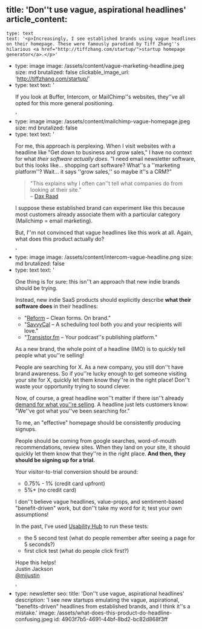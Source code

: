 title: 'Don''t use vague, aspirational headlines'
article_content:
  -
    type: text
    text: '<p>Increasingly, I see established brands using vague headlines on their homepage. These were famously parodied by Tiff Zhang''s hilarious <a href="http://tiffzhang.com/startup/">startup homepage generator</a>.</p>'
  -
    type: image
    image: /assets/content/vague-marketing-headline.jpeg
    size: md
    brutalized: false
    clickable_image_url: 'http://tiffzhang.com/startup/'
  -
    type: text
    text: '<p>If you look at Buffer, Intercom, or MailChimp''s websites, they''ve all opted for this more general positioning.</p>'
  -
    type: image
    image: /assets/content/mailchimp-vague-homepage.jpeg
    size: md
    brutalized: false
  -
    type: text
    text: '<p>For me, this approach is perplexing. When I visit websites with a headline like "Get down to business and grow sales," I have no context for what <em>their software actually does</em>. "I need email newsletter software, but this looks like... shopping cart software? What''s a ''marketing platform''? Wait... it says ''grow sales,'' so maybe it''s a CRM?"</p><blockquote><p>"This explains why I often can''t tell what companies do from looking at their site."<br>–&nbsp;<a href="https://twitter.com/thdxr/status/1471326186575908866">Dax Raad</a></p></blockquote><p>I suppose these established brand can experiment like this because most customers already associate them with a particular category (Mailchimp = email marketing).</p><p>But, I''m not convinced that vague headlines like this work at all. Again, what does this product actually do?</p>'
  -
    type: image
    image: /assets/content/intercom-vague-headline.png
    size: md
    brutalized: false
  -
    type: text
    text: '<p>One thing is for sure: this isn''t an approach that new indie brands should be trying.</p><p>Instead, new indie SaaS products should explicitly describe <strong>what their software does</strong> in their headlines:</p><ul><li>"<a href="https://www.reform.app/?via=justin">Reform</a> – Clean forms. On brand."</li><li>"<a href="https://savvycal.com/?r=justinj">SavvyCal</a> – A scheduling tool both you and your recipients will love." </li><li>"<a href="https://transistor.fm/?via=justin">Transistor.fm</a> – Your podcast''s publishing platform."</li></ul><p>As a new brand, the whole point of a headline (IMO) is to quickly tell people what you''re selling! </p><p>People are searching for X. As a new company, you still don''t have brand awareness. So if you''re lucky enough to get someone visiting your site for X, quickly let them know they''re in the right place! Don''t waste your opportunity trying to sound clever.</p><p>Now, of course, a great headline won''t matter if there isn''t already <a href="https://justinjackson.ca/misconceptions">demand for what you''re selling</a>. A headline just lets customers know: "We''ve got what you''ve been searching for."</p><p>To me, an "effective" homepage should be consistently producing signups. </p><p>People should be coming from google searches, word-of-mouth recommendations, review sites. When they land on your site, it should quickly let them know that they''re in the right place. <strong>And then, they should be signing up for a trial. </strong></p><p>Your visitor-to-trial conversion should be around:</p><ul><li>0.75% - 1% (credit card upfront)</li><li>5%+ (no credit card)</li></ul><p>I don''t believe vague headlines, value-props, and sentiment-based "benefit-driven" work, but don''t take my word for it; test your own assumptions!</p><p>In the past, I’ve used <a href="https://usabilityhub.com/">Usability Hub</a> to run these tests:</p><ul><li>the 5 second test (what do people remember after seeing a page for 5 seconds?)</li><li>first click test (what do people click first?)</li></ul><p>Hope this helps!<br>Justin Jackson<br><a href="https://twitter.com/mijustin">@mijustin</a></p>'
  -
    type: newsletter
seo:
  title: 'Don''t use vague, aspirational headlines'
  description: 'I see new startups emulating the vague, aspirational, "benefits-driven" headlines from established brands, and I think it''s a mistake.'
  image: /assets/what-does-this-product-do-headline-confusing.jpeg
id: 4903f7b5-4691-44bf-8bd2-bc82d868f3ff
